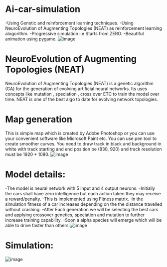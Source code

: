 # Ai-car-simulation
-Using Genetic and reinforcement learning techniques.
-Using NeuroEvolution of Augmenting Topologies (NEAT) as reinforcement learning alogorithm.
-Progressive simulation i.e Starts from ZERO.
-Beautiful animation using pygame.
![image](https://user-images.githubusercontent.com/83497079/198849905-27d5fdb0-09ef-47af-a7b7-483b6b4801d2.png)


# NeuroEvolution of Augmenting Topologies (NEAT)
NeuroEvolution of Augmenting Topologies (NEAT) is a genetic algorithm (GA) for the generation of evolving artificial neural networks. Its uses concepts like mutation , speciation , cross over ETC to train the model over time. NEAT is one of the best algo to date for evolving network topologies.

# Map generation
This is simple map which is created by Adobe Photoshop or you can use your convenient software like Microsoft Paint etc. You can use pen tool to create smoother curves. You need to draw track in black and background in white with track starting and end position be (830, 920) and track resolution must be 1920 * 1080. 
![image](https://user-images.githubusercontent.com/83497079/198850012-53656959-4712-4aa1-86e0-6634c68487b8.png)


# Model details:
-The model is neural network with 5 input and 4 output neurons.
-Initially the cars shall have zero intelligence but each action taken they may receive a reward/penalty.
-This is implemented using Fitness matrix.  In the simulation fitness of a car increases depending on the the distance travelled without crashing.
-After Each generation we will be selecting the best cars and applying crossover genetics, speciation and mutation to further increase training capability.
-Soon a alpha species will emerge which will be able to drive faster than others
![image](https://user-images.githubusercontent.com/83497079/198849953-2632575a-e3e2-4460-8aa3-0cd5178d8847.png)

# Simulation:
![image](https://user-images.githubusercontent.com/83497079/198849971-4cfe9bce-8bbd-4e2b-8006-232c8246722e.png)


